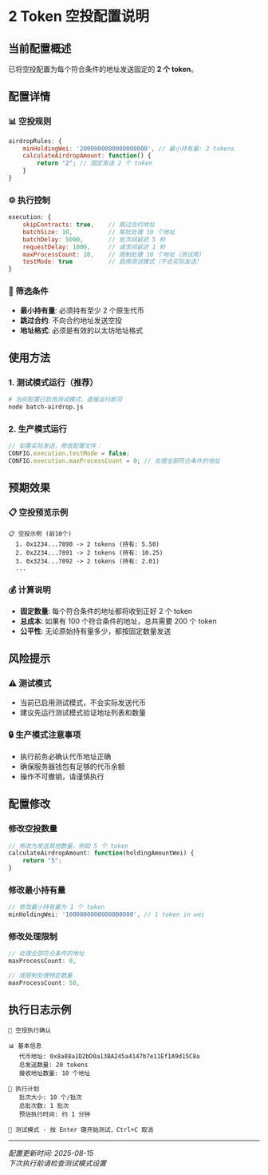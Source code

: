 # 2 Token 空投配置说明

## 当前配置概述

已将空投配置为每个符合条件的地址发送固定的 **2 个 token**。

## 配置详情

### 📊 空投规则
```javascript
airdropRules: {
    minHoldingWei: '2000000000000000000', // 最小持有量: 2 tokens
    calculateAirdropAmount: function() {
        return "2"; // 固定发送 2 个 token
    }
}
```

### ⚙️ 执行控制
```javascript
execution: {
    skipContracts: true,    // 跳过合约地址
    batchSize: 10,          // 每批处理 10 个地址
    batchDelay: 5000,       // 批次间延迟 5 秒
    requestDelay: 1000,     // 请求间延迟 1 秒
    maxProcessCount: 10,    // 限制处理 10 个地址（测试用）
    testMode: true          // 启用测试模式（不会实际发送）
}
```

### 🎯 筛选条件
- **最小持有量**: 必须持有至少 2 个原生代币
- **跳过合约**: 不向合约地址发送空投
- **地址格式**: 必须是有效的以太坊地址格式

## 使用方法

### 1. 测试模式运行（推荐）
```bash
# 当前配置已启用测试模式，直接运行即可
node batch-airdrop.js
```

### 2. 生产模式运行
```javascript
// 如需实际发送，修改配置文件：
CONFIG.execution.testMode = false;
CONFIG.execution.maxProcessCount = 0; // 处理全部符合条件的地址
```

## 预期效果

### 📋 空投预览示例
```
📋 空投示例 (前10个)
  1. 0x1234...7890 -> 2 tokens (持有: 5.50)
  2. 0x2234...7891 -> 2 tokens (持有: 10.25)
  3. 0x3234...7892 -> 2 tokens (持有: 2.01)
  ...
```

### 💰 计算说明
- **固定数量**: 每个符合条件的地址都将收到正好 2 个 token
- **总成本**: 如果有 100 个符合条件的地址，总共需要 200 个 token
- **公平性**: 无论原始持有量多少，都按固定数量发送

## 风险提示

### ⚠️ 测试模式
- 当前已启用测试模式，不会实际发送代币
- 建议先运行测试模式验证地址列表和数量

### 🔒 生产模式注意事项
- 执行前务必确认代币地址正确
- 确保服务器钱包有足够的代币余额
- 操作不可撤销，请谨慎执行

## 配置修改

### 修改空投数量
```javascript
// 修改为发送其他数量，例如 5 个 token
calculateAirdropAmount: function(holdingAmountWei) {
    return "5";
}
```

### 修改最小持有量
```javascript
// 修改最小持有量为 1 个 token
minHoldingWei: '1000000000000000000', // 1 token in wei
```

### 修改处理限制
```javascript
// 处理全部符合条件的地址
maxProcessCount: 0,

// 或限制处理特定数量
maxProcessCount: 50,
```

## 执行日志示例

```
🚀 空投执行确认

📊 基本信息
   代币地址: 0x8a88a1D2bD0a13BA245a4147b7e11Ef1A9d15C8a
   总发送数量: 20 tokens
   接收地址数量: 10 个地址

📄 执行计划
   批次大小: 10 个/批次
   总批次数: 1 批次
   预估执行时间: 约 1 分钟

🧪 测试模式 - 按 Enter 键开始测试，Ctrl+C 取消
```

---

*配置更新时间: 2025-08-15*  
*下次执行前请检查测试模式设置*